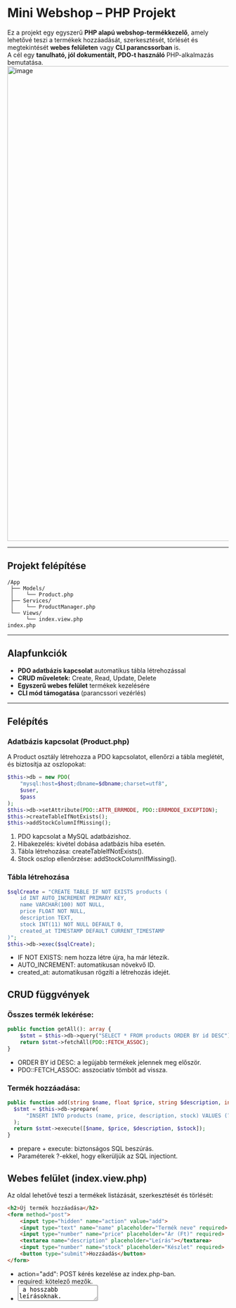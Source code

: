 # Mini Webshop – PHP Projekt

Ez a projekt egy egyszerű **PHP alapú webshop-termékkezelő**, amely lehetővé teszi a termékek hozzáadását, szerkesztését, törlését és megtekintését **webes felületen** vagy **CLI parancssorban** is.  
A cél egy **tanulható, jól dokumentált, PDO-t használó** PHP-alkalmazás bemutatása.
<img width="1920" height="1080" alt="image" src="https://github.com/user-attachments/assets/3cc0da54-56d5-479f-9097-40b2cc6b87e8" />

---

## Projekt felépítése

```
/App
 ├── Models/
 │    └── Product.php
 ├── Services/
 │    └── ProductManager.php
 └── Views/
      └── index.view.php
index.php
```

---

## Alapfunkciók

- **PDO adatbázis kapcsolat** automatikus tábla létrehozással  
- **CRUD műveletek:** Create, Read, Update, Delete  
- **Egyszerű webes felület** termékek kezelésére  
- **CLI mód támogatása** (parancssori vezérlés)

---
## Felépítés

### Adatbázis kapcsolat (Product.php)
A Product osztály létrehozza a PDO kapcsolatot, ellenőrzi a tábla meglétét, és biztosítja az oszlopokat:

```php
$this->db = new PDO(
    "mysql:host=$host;dbname=$dbname;charset=utf8",
    $user,
    $pass
);
$this->db->setAttribute(PDO::ATTR_ERRMODE, PDO::ERRMODE_EXCEPTION);
$this->createTableIfNotExists();
$this->addStockColumnIfMissing();
```
1. PDO kapcsolat a MySQL adatbázishoz.
2. Hibakezelés: kivétel dobása adatbázis hiba esetén.
3. Tábla létrehozása: createTableIfNotExists().
4. Stock oszlop ellenőrzése: addStockColumnIfMissing().

### Tábla létrehozása

```php
$sqlCreate = "CREATE TABLE IF NOT EXISTS products (
    id INT AUTO_INCREMENT PRIMARY KEY,
    name VARCHAR(100) NOT NULL,
    price FLOAT NOT NULL,
    description TEXT,
    stock INT(11) NOT NULL DEFAULT 0,
    created_at TIMESTAMP DEFAULT CURRENT_TIMESTAMP
)";
$this->db->exec($sqlCreate);
```
- IF NOT EXISTS: nem hozza létre újra, ha már létezik.
- AUTO_INCREMENT: automatikusan növekvő ID.
- created_at: automatikusan rögzíti a létrehozás idejét.

## CRUD függvények

### Összes termék lekérése:
```php
public function getAll(): array {
    $stmt = $this->db->query("SELECT * FROM products ORDER BY id DESC");
    return $stmt->fetchAll(PDO::FETCH_ASSOC);
}
```
- ORDER BY id DESC: a legújabb termékek jelennek meg először.
- PDO::FETCH_ASSOC: asszociatív tömböt ad vissza.

### Termék hozzáadása:
  ```php
public function add(string $name, float $price, string $description, int $stock): bool {
    $stmt = $this->db->prepare(
        "INSERT INTO products (name, price, description, stock) VALUES (?, ?, ?, ?)"
    );
    return $stmt->execute([$name, $price, $description, $stock]);
}
```
- prepare + execute: biztonságos SQL beszúrás.
- Paraméterek ?-ekkel, hogy elkerüljük az SQL injectiont.

## Webes felület (index.view.php)

Az oldal lehetővé teszi a termékek listázását, szerkesztését és törlését:
```html
<h2>Új termék hozzáadása</h2>
<form method="post">
    <input type="hidden" name="action" value="add">
    <input type="text" name="name" placeholder="Termék neve" required>
    <input type="number" name="price" placeholder="Ár (Ft)" required>
    <textarea name="description" placeholder="Leírás"></textarea>
    <input type="number" name="stock" placeholder="Készlet" required>
    <button type="submit">Hozzáadás</button>
</form>
```
- action="add": POST kérés kezelése az index.php-ban.
- required: kötelező mezők.
- <textarea> a hosszabb leírásoknak.

### Terméklista
```html
<table>
    <thead>
        <tr>
            <th>ID</th><th>Név</th><th>Ár</th><th>Leírás</th><th>Készlet</th><th>Művelet</th>
        </tr>
    </thead>
    <tbody>
        <?php foreach ($products as $product): ?>
            <tr>
                <td><?= htmlspecialchars($product['id']) ?></td>
                <td><?= htmlspecialchars($product['name']) ?></td>
                <td><?= htmlspecialchars($product['price']) ?> Ft</td>
                <td><?= htmlspecialchars($product['description']) ?></td>
                <td><?= htmlspecialchars($product['stock']) ?></td>
                <td>
                    <form method="post" style="display:inline;">
                        <input type="hidden" name="action" value="delete">
                        <input type="hidden" name="id" value="<?= $product['id'] ?>">
                        <button type="submit">🗑️ Törlés</button>
                    </form>
                </td>
            </tr>
        <?php endforeach; ?>
    </tbody>
</table>
```
- htmlspecialchars: biztonságos megjelenítés.
- Külön form minden művelethez (törlés, szerkesztés).

## CLI támogatás (index.php)
A parancssorból is kezelhetők a termékek:

```php
$isCLI = php_sapi_name() === 'cli';

if ($isCLI) {
    $action = $argv[1] ?? null;
    switch ($action) {
        case 'add':
            $product->add($argv[2], (float)$argv[3], $argv[4] ?? '', (int)($argv[5] ?? 0));
            echo "Termék hozzáadva: {$argv[2]}\n";
            break;
        case 'delete':
            $product->delete((int)$argv[2]);
            echo "Termék törölve: ID {$argv[2]}\n";
            break;
        case 'list':
            $products = $product->getAll();
            foreach ($products as $p) {
                echo "{$p['id']} | {$p['name']} | {$p['price']} Ft | {$p['description']} | {$p['stock']}\n";
            }
            break;
    }
}
```
1. php_sapi_name() === 'cli': CLI környezet ellenőrzése.
2. $argv: parancssori argumentumok.
3 Switch/case a műveletekhez.

## Használat
1. Weben: Böngészőből az index.php-t megnyitva lehet termékeket kezelni.
2. CLI: Parancssorból:

- php index.php add "Laptop" 3500000 "Erős laptop" 5
- php index.php delete 3
- php index.php list

---

## Fejlesztési környezet

- **PHP 8+**
- **MySQL / MariaDB**
- **XAMPP / Localhost**
- Böngésző: Chrome, Edge, Firefox

---

<details><summary>App/Models/Product.php</summary>

```php
<?php
namespace App\Models;

use PDO;
use PDOException;

class Product {
    private PDO $db;

    public function __construct() {
        $host = "localhost";
        $user = "root";
        $pass = "";
        $dbname = "webshop";

        try {
            // Adatbázis kapcsolat
            $this->db = new PDO(
                "mysql:host=$host;dbname=$dbname;charset=utf8",
                $user,
                $pass
            );
            $this->db->setAttribute(PDO::ATTR_ERRMODE, PDO::ERRMODE_EXCEPTION);

            // Tábla létrehozása, ha nem létezik
            $this->createTableIfNotExists();

            // Oszlop hozzáadása, ha nincs
            $this->addStockColumnIfMissing();

        } catch (PDOException $e) {
            die("Adatbázis hiba: " . $e->getMessage());
        }
    }

    private function createTableIfNotExists(): void {
        $sqlCreate = "CREATE TABLE IF NOT EXISTS products (
            id INT AUTO_INCREMENT PRIMARY KEY,
            name VARCHAR(100) NOT NULL,
            price FLOAT NOT NULL,
            description TEXT,
            stock INT(11) NOT NULL DEFAULT 0,
            created_at TIMESTAMP DEFAULT CURRENT_TIMESTAMP
        )";
        $this->db->exec($sqlCreate);
    }

    private function addStockColumnIfMissing(): void {
        // Ellenőrzi, hogy a stock oszlop létezik-e
        $check = $this->db->query("SHOW COLUMNS FROM products LIKE 'stock'");
        if ($check->rowCount() === 0) {
            $sqlAddColumn = "ALTER TABLE products 
                             ADD COLUMN stock INT(11) NOT NULL DEFAULT 0 
                             AFTER description";
            $this->db->exec($sqlAddColumn);
        }
    }

    // --- Adatkezelő metódusok ---

    public function getAll(): array {
        $stmt = $this->db->query("SELECT * FROM products ORDER BY id DESC");
        return $stmt->fetchAll(PDO::FETCH_ASSOC);
    }

    public function getById(int $id): ?array {
        $stmt = $this->db->prepare("SELECT * FROM products WHERE id = ?");
        $stmt->execute([$id]);
        $product = $stmt->fetch(PDO::FETCH_ASSOC);
        return $product ?: null;
    }

    public function add(string $name, float $price, string $description, int $stock): bool {
        $stmt = $this->db->prepare("INSERT INTO products (name, price, description, stock) VALUES (?, ?, ?, ?)");
        return $stmt->execute([$name, $price, $description, $stock]);
    }

    public function update(int $id, string $name, float $price, string $description, int $stock): bool {
        $stmt = $this->db->prepare("UPDATE products SET name=?, price=?, description=?, stock=? WHERE id=?");
        return $stmt->execute([$name, $price, $description, $stock, $id]);
    }

    public function delete(int $id): bool {
        $stmt = $this->db->prepare("DELETE FROM products WHERE id = ?");
        return $stmt->execute([$id]);
    }
}

?>

```
</details>
<details><summary>App/Services/ProductManager.php</summary>

```php

<?php

namespace App\Services;

use PDO;
use PDOException;

class Database {
    // Az összes CRUD függvény ide kerül
    public static function getAll(PDO $db): array {
        $stmt = $db->query("SELECT * FROM products ORDER BY id DESC");
        return $stmt->fetchAll(PDO::FETCH_ASSOC);
    }

    public static function getById(PDO $db, int $id): ?array {
        $stmt = $db->prepare("SELECT * FROM products WHERE id = ?");
        $stmt->execute([$id]);
        $product = $stmt->fetch(PDO::FETCH_ASSOC);
        return $product ?: null;
    }

    public static function add(PDO $db, string $name, float $price, string $description, int $stock): bool {
        $stmt = $db->prepare("
            INSERT INTO products (name, price, description, stock, created_at)
            VALUES (?, ?, ?, ?, NOW())
        ");
        return $stmt->execute([$name, $price, $description, $stock]);
    }

    public static function update(PDO $db, int $id, string $name, float $price, string $description, int $stock): bool {
        $stmt = $db->prepare("
            UPDATE products
            SET name = ?, price = ?, description = ?, stock = ?
            WHERE id = ?
        ");
        return $stmt->execute([$name, $price, $description, $stock, $id]);
    }

    public static function delete(PDO $db, int $id): bool {
        $stmt = $db->prepare("DELETE FROM products WHERE id = ?");
        return $stmt->execute([$id]);
    }
}
```
</details>
<details><summary>App/Views/index.view.php</summary>

```php

<!DOCTYPE html>
<html lang="hu">
<head>
    <meta charset="UTF-8">
    <title>Mini Webshop - Termékkezelő</title>
    <style>
        body { font-family: sans-serif; margin: 20px; background-color: #f8f9fa; }
        h1 { color: #2c3e50; }
        table { width: 100%; border-collapse: collapse; margin-top: 20px; background: white; }
        th, td { border: 1px solid #ccc; padding: 10px; text-align: left; }
        th { background-color: #eee; }
        form { margin-top: 20px; background: white; padding: 15px; border-radius: 8px; }
        input, textarea { width: 100%; padding: 8px; margin-bottom: 10px; }
        button { padding: 8px 15px; cursor: pointer; background: #2c3e50; color: white; border: none; border-radius: 5px; }
        button:hover { background: #34495e; }
    </style>
</head>
<body>
    <h1>🛒 Mini Webshop - Termékkezelő</h1>

    <h2>Új termék hozzáadása</h2>
    <form method="post">
        <input type="hidden" name="action" value="add">
        <input type="text" name="name" placeholder="Termék neve" required>
        <input type="number" name="price" placeholder="Ár (Ft)" required>
        <textarea name="description" placeholder="Leírás"></textarea>
        <input type="number" name="stock" placeholder="Készlet" required>
        <button type="submit">Hozzáadás</button>
    </form>

    <?php if(isset($editProduct)): ?>
    <h2>Termék szerkesztése</h2>
    <form method="post">
        <input type="hidden" name="action" value="edit">
        <input type="hidden" name="id" value="<?= $editProduct['id'] ?>">
        <input type="text" name="name" value="<?= htmlspecialchars($editProduct['name']) ?>" required>
        <input type="number" name="price" value="<?= htmlspecialchars($editProduct['price']) ?>" required>
        <textarea name="description"><?= htmlspecialchars($editProduct['description']) ?></textarea>
        <input type="number" name="stock" value="<?= htmlspecialchars($editProduct['stock']) ?>" required>
        <button type="submit">Mentés</button>
    </form>
    <?php endif; ?>

    <h2>Terméklista</h2>
    <?php if (empty($products)): ?>
        <p>Nincs termék az adatbázisban.</p>
    <?php else: ?>
        <table>
            <thead>
                <tr>
                    <th>ID</th><th>Név</th><th>Ár</th><th>Leírás</th><th>Készlet</th><th>Művelet</th>
                </tr>
            </thead>
            <tbody>
                <?php foreach ($products as $product): ?>
                    <tr>
                        <td><?= htmlspecialchars($product['id']) ?></td>
                        <td><?= htmlspecialchars($product['name']) ?></td>
                        <td><?= htmlspecialchars($product['price']) ?> Ft</td>
                        <td><?= htmlspecialchars($product['description']) ?></td>
                        <td><?= htmlspecialchars($product['stock']) ?></td>
                        <td>
                            <form method="post" style="display:inline;">
                                <input type="hidden" name="action" value="delete">
                                <input type="hidden" name="id" value="<?= $product['id'] ?>">
                                <button type="submit">🗑️ Törlés</button>
                            </form>

                            <form method="post" style="display:inline;">
                                <input type="hidden" name="action" value="edit_form">
                                <input type="hidden" name="id" value="<?= $product['id'] ?>">
                                <button type="submit">✏️ Szerkesztés</button>
                            </form>
                        </td>
                    </tr>
                <?php endforeach; ?>
            </tbody>
        </table>
    <?php endif; ?>
</body>
</html>

```
</details>

<details><summary>index.php</summary>

```php

<?php
require_once 'App/Models/Product.php';
use App\Models\Product;

$product = new Product();

// --- Meghatározzuk a környezetet ---
$isCLI = php_sapi_name() === 'cli';

// --- CLI argumentumok feldolgozása ---
if ($isCLI) {
    array_shift($argv); // index.php eltávolítása
    $action = $argv[0] ?? null;

    switch ($action) {
        case 'add':
            $name = $argv[1] ?? null;
            $price = isset($argv[2]) ? (float)$argv[2] : null;
            $description = $argv[3] ?? '';
            $stock = isset($argv[4]) ? (int)$argv[4] : 0;

            if ($name && $price !== null) {
                $product->add($name, $price, $description, $stock);
                echo "Termék hozzáadva: $name\n";
            } else {
                echo "Hiba: add <name> <price> [description] [stock]\n";
            }
            break;

        case 'delete':
            $id = isset($argv[1]) ? (int)$argv[1] : null;
            if ($id) {
                $product->delete($id);
                echo "Termék törölve: ID $id\n";
            } else {
                echo "Hiba: delete <id>\n";
            }
            break;

        case 'edit':
            $id = isset($argv[1]) ? (int)$argv[1] : null;
            $name = $argv[2] ?? null;
            $price = isset($argv[3]) ? (float)$argv[3] : null;
            $description = $argv[4] ?? '';
            $stock = isset($argv[5]) ? (int)$argv[5] : 0;

            if ($id && $name && $price !== null) {
                $product->update($id, $name, $price, $description, $stock);
                echo "Termék frissítve: ID $id\n";
            } else {
                echo "Hiba: edit <id> <name> <price> [description] [stock]\n";
            }
            break;

        case 'list':
            $products = $product->getAll();
            if (empty($products)) {
                echo "Nincs termék az adatbázisban.\n";
            } else {
                foreach ($products as $p) {
                    echo "{$p['id']} | {$p['name']} | {$p['price']} Ft | {$p['description']} | {$p['stock']}\n";
                }
            }
            break;

        default:
           
            break;
    }

} else {
    // --- Webes környezet ---
    $_SERVER['REQUEST_METHOD'] = $_SERVER['REQUEST_METHOD'] ?? 'GET';
    $postAction = $_POST['action'] ?? null;

    if ($_SERVER['REQUEST_METHOD'] === 'POST') {
        if ($postAction === 'add') {
            $product->add($_POST['name'], $_POST['price'], $_POST['description'], $_POST['stock']);
            header("Location: " . $_SERVER['PHP_SELF']);
            exit;
        } elseif ($postAction === 'delete') {
            $product->delete($_POST['id']);
            header("Location: " . $_SERVER['PHP_SELF']);
            exit;
        } elseif ($postAction === 'edit') {
            $product->update($_POST['id'], $_POST['name'], $_POST['price'], $_POST['description'], $_POST['stock']);
            header("Location: " . $_SERVER['PHP_SELF']);
            exit;
        } elseif ($postAction === 'edit_form') {
            $editProduct = $product->getById($_POST['id']);
        }
    }

    // --- Webes lista megjelenítése ---
    $products = $product->getAll();
    require_once 'App/Views/index.view.php';
}

```
</details> 
